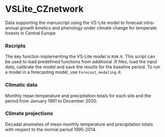 # VSLite_CZnetwork
Data supporting the manuscript using the VS-Lite model to forecast intra-annual growth kinetics and phenology under climate change for temperate forests in Central Europe

### Rscripts 
The key function implementing the VS-Lite model is `RUN.R`. This script can be used to load predefined functions from additional .R files, load the input data, calibrate the model and save the results for the baseline period. To run a model in a forecasting model, use `Forecast_modeling.R`.

### Climatic data
Monthly mean temperature and precipitation totals for each site and the period from January 1961 to December 2020. 

### Climate projections
Decadal anomalies of mean monthly temperature and precipitation totals with respect to the normal period 1995-2014.
